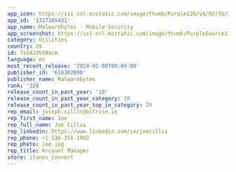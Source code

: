 ```yaml
---
app_icon: https://is1-ssl.mzstatic.com/image/thumb/Purple126/v4/02/fb/37/02fb3788-61f6-fdec-92b4-28a24eee2b27/AppIcon-0-1x_U007emarketing-0-7-0-85-220-0.png/1024x1024bb.png
app_id: '1327105431'
app_name: Malwarebytes - Mobile Security
app_screenshot: https://is1-ssl.mzstatic.com/image/thumb/PurpleSource116/v4/28/65/59/28655967-3fc7-6f4d-42a1-f26e1d101d1a/9e8c1134-1a30-4c2a-b646-5f5024be8031_Malwarebytes_Malwarebytes_iOS_5.5_Screenshot_Revisions_240112_V2_01.png/1242x2208bb.png
category: Utilities
country: US
id: 7iGAJdV08acm
language: en
most_recent_release: '2024-02-08T00:00:00'
publisher_id: '610302098'
publisher_name: Malwarebytes
rank: '328'
release_count_in_past_year: '10'
release_count_in_past_year_category: 10
release_count_in_past_year_top_in_category: 29
rep_email: joseph.cillis@bitrise.io
rep_first_name: Joe
rep_full_name: Joe Cillis
rep_linkedin: https://www.linkedin.com/in/joecillis
rep_phone: +1 518-258-1902
rep_photo: joe.jpg
rep_title: Account Manager
store: itunes_connect
---
```

